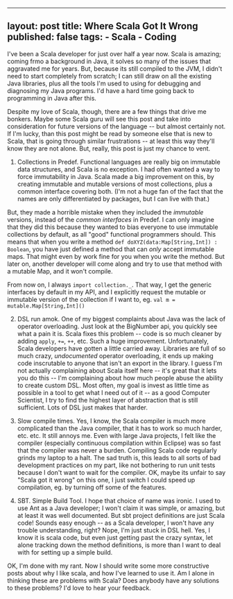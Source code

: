 
---
layout: post
title: Where Scala Got It Wrong
published: false
tags:
    - Scala
    - Coding
---

I've been a Scala developer for just over half a year now.  Scala is amazing; coming frmo a background in
Java, it solves so many of the issues that aggravated me for years.  But, because its still compiled
to the JVM, I didn't need to start completely from scratch; I can still draw on all the existing Java
libraries, plus all the tools I'm used to using for debugging and diagnosing my Java programs.  I'd have
a hard time going back to programming in Java after this.

Despite my love of Scala, though, there are a few things that drive me bonkers.  Maybe some Scala guru
will see this post and take into consideration for future versions of the language -- but almost certainly not.
If I'm lucky, than this post might be read by someone else that is new to Scala, that is going through similar
frustrations -- at least this way they'll know they are not alone.  But, really, this post is just my chance
to vent.

1. Collections in Predef.  Functional languages are really big on immutable data structures, and Scala is no
exception.  I had often wanted a way to force immutability in Java.  Scala made a big improvement on this, by
creating immutable and mutable versions of most collections, plus a common interface covering both.  (I'm not
a huge fan of the fact that the names are only differentiated by packages, but I can live with that.)

But, they made a horrible mistake when they included the *immutable* versions, instead of the *common interfaces*
in Predef.  I can only imagine that they did this because they wanted to bias everyone to use immutable collections
by default, as all "good" functional programmers should.  This means that when you write a method `def doXYZ(data:Map[String,Int]) : Boolean`,
you have just defined a method that can *only* accept immutable maps.  That might even by work fine for you
when you write the method.  But later on, another developer will come along and try to use that method with
a mutable Map, and it won't compile.

From now on, I always `import collection._`.  That way, I get the generic interfaces by default in my API, and I
explicitly request the mutable or immutable version of the collection if I want to, eg. `val m = mutable.Map[String,Int]()`

2. DSL run amok.  One of my biggest complaints about Java was the lack of operator overloading.  Just look at the BigNumber api,
you quickly see what a pain it is.  Scala fixes this problem -- code is so much cleaner by adding `apply`, `+=`, `++`, etc.  Such
a huge improvement.  Unfortunately, Scala developers have gotten a little carried away.  Libraries are full of so much crazy,
*undocumented* operator overloading, it ends up making code inscrutable to anyone that isn't an export in the library.  I guess
I'm not actually complaining about Scala itself here -- it's great that it lets you do this -- I'm complaining about how much
people abuse the ability to create custom DSL.  Most often, my goal is invest as little time as possible in a tool to get what
I need out of it -- as a good Computer Scientist, I try to find the highest layer of abstraction that is still sufficient.  Lots
of DSL just makes that harder.

3. Slow compile times.  Yes, I know, the Scala compiler is much more complicated than the Java compiler, that it has to work so much
harder, etc. etc.  It still annoys me.  Even with large Java projects, I felt like the compiler (especially continuous compilation
within Eclipse) was so fast that the compiler was never a burden.  Compiling Scala code regularly grinds my laptop to a halt.
The sad truth is, this leads to all sorts of bad development practices on my part, like not bothering to run unit tests because
I don't want to wait for the compiler.  OK, maybe its unfair to say "Scala got it wrong" on this one, I just switch I could speed up
compilation, eg. by turning off some of the features.

4. SBT.  Simple Build Tool.  I hope that choice of name was ironic.  I used to use Ant as a Java developer; I won't claim it was simple,
or amazing, but at least it was well documented.  But sbt project definitions are just Scala code!  Sounds easy enough -- as a Scala
developer, I won't have any trouble understanding, right?  Nope, I'm just stuck in DSL hell.  Yes, I know it is scala code, but even just
getting past the crazy syntax, let alone tracking down the method definitions, is more than I want to deal with for setting up a simple build.

OK, I'm done with my rant.  Now I should write some more constructive posts about why I like scala, and how I've learned to use it.  Am I alone
in thinking these are problems with Scala?  Does anybody have any solutions to these problems?  I'd love to hear your feedback.
